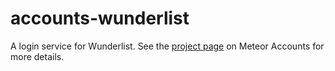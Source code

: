 # accounts-wunderlist

A login service for Wunderlist. See the [project page](https://www.meteor.com/accounts) on Meteor Accounts for more details.